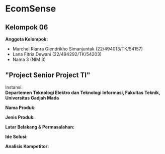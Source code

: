 # EcomSense

## Kelompok 06
**Anggota Kelompok:**
- Marchel Rianra Glendrikho Simanjuntak (22/494013/TK/54157)
- Lana Fitria Dewani (22/494292/TK/54203)
- Nama 3 (NIM 3)

## "Project Senior Project TI"
Instansi:  
**Departemen Teknologi Elektro dan Teknologi Informasi, Fakultas Teknik, Universitas Gadjah Mada**

**Nama Produk:**  

**Jenis Produk:**  

**Latar Belakang & Permasalahan:**  

**Ide Solusi:**  

**Analisis Kompetitor:**  

